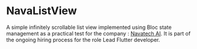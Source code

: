 # NavaListView

A simple infinitely scrollable list view implemented using Bloc state management as a practical test for the company : [Navatech AI](https://navatech.ai/). It is part of the ongoing hiring process for the role Lead Flutter developer.
